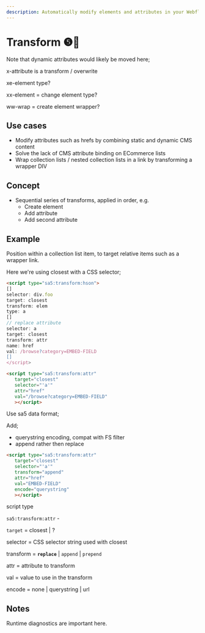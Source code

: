```yaml
---
description: Automatically modify elements and attributes in your Webflow hosted page.
---
```


# Transform ❺🧪

Note that dynamic attributes would likely be moved here;

x-attribute is a transform / overwrite&#x20;

xe-element type?&#x20;

xx-element = change element type?&#x20;

ww-wrap = create element wrapper?&#x20;

## Use cases

* Modify attributes such as hrefs by combining static and dynamic CMS content
* Solve the lack of CMS attribute binding on ECommerce lists&#x20;
* Wrap collection lists / nested collection lists in a link by transforming a wrapper DIV

## Concept

* Sequential series of transforms, applied in order, e.g.
  * Create element
  * Add attribute
  * Add second attribute



## Example

Position within a collection list item, to target relative items such as a wrapper link.

Here we're using closest with a CSS selector;&#x20;



```html
<script type="sa5:transform:hson">
[]
selector: div.foo
target: closest
transform: elem
type: a
[]
// replace attribute
selector: a
target: closest
transform: attr
name: href
val: /browse?category=EMBED-FIELD
[]
</script>
```



```html
<script type="sa5:transform:attr"
   target="closest"
   selector="'a'"
   attr="href"
   val="/browse?category=EMBED-FIELD"
   ></script>
```

Use sa5 data format;&#x20;



Add;

* querystring encoding, compat with FS filter&#x20;
* append rather then replace

```html
<script type="sa5:transform:attr"
   target="closest"
   selector="'a'"
   transform="append"
   attr="href"   
   val="EMBED-FIELD"
   encode="querystring" 
   ></script>
```



script type

`sa5:transform:attr` -&#x20;

`target` = closest | ?

selector = CSS selector string used with closest

transform = **`replace`** | `append` | `prepend`

attr = attribute to transform

val = value to use in the transform

encode = none | querystring | url

## Notes&#x20;

Runtime diagnostics are important here.&#x20;



